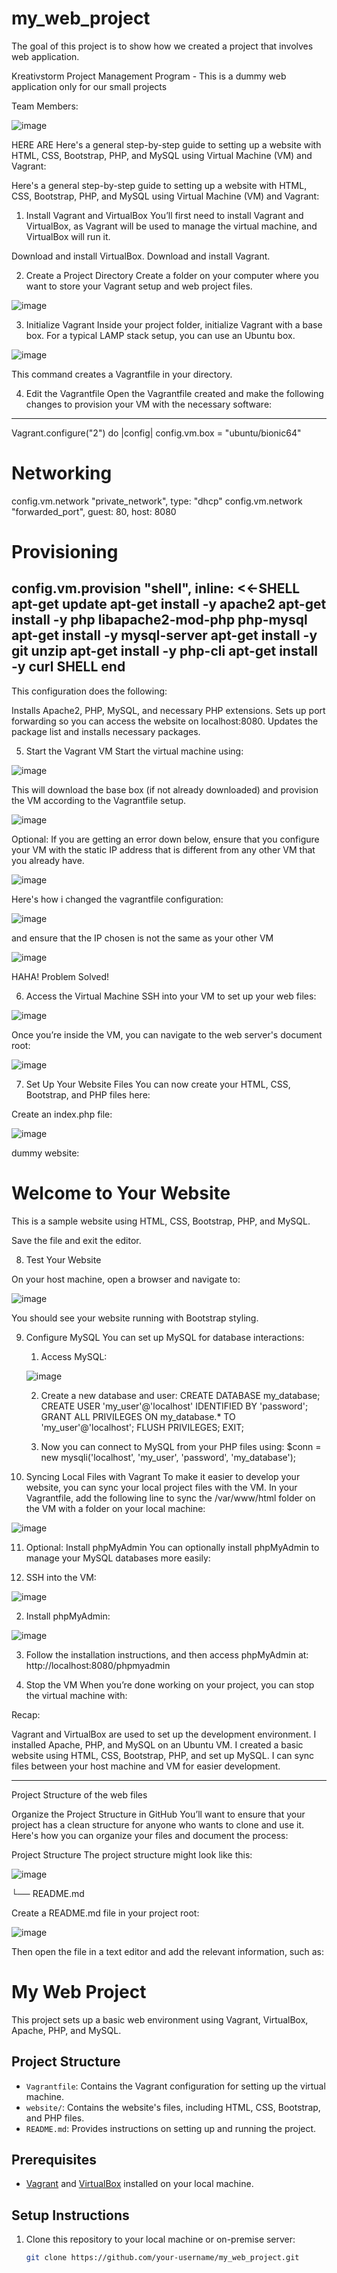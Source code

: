 # my_web_project

The goal of this project is to show how we created a project that involves web application. 


Kreativstorm Project Management Program - This is a dummy web application only for our small projects

Team Members:

![image](https://github.com/user-attachments/assets/fbe548b2-81c0-43b9-98ca-1918dc60c5f4)


HERE ARE 
Here's a general step-by-step guide to setting up a website with HTML, CSS, Bootstrap, PHP, and MySQL using Virtual Machine (VM) and Vagrant:

Here's a general step-by-step guide to setting up a website with HTML, CSS, Bootstrap, PHP, and MySQL using Virtual Machine (VM) and Vagrant:

1. Install Vagrant and VirtualBox
You’ll first need to install Vagrant and VirtualBox, as Vagrant will be used to manage the virtual machine, and VirtualBox will run it.

Download and install VirtualBox.
Download and install Vagrant.

2. Create a Project Directory
Create a folder on your computer where you want to store your Vagrant setup and web project files.

![image](https://github.com/user-attachments/assets/7b69a4bb-804c-4004-a324-efa0a788658b)

3. Initialize Vagrant
Inside your project folder, initialize Vagrant with a base box. For a typical LAMP stack setup, you can use an Ubuntu box.

![image](https://github.com/user-attachments/assets/f56c5dd8-d265-4657-a54c-21ed78452a4c)

This command creates a Vagrantfile in your directory.

4. Edit the Vagrantfile
Open the Vagrantfile created and make the following changes to provision your VM with the necessary software:

----------------
Vagrant.configure("2") do |config|
  config.vm.box = "ubuntu/bionic64"
  
  # Networking
  config.vm.network "private_network", type: "dhcp"
  config.vm.network "forwarded_port", guest: 80, host: 8080

  # Provisioning
  config.vm.provision "shell", inline: <<-SHELL
    apt-get update
    apt-get install -y apache2
    apt-get install -y php libapache2-mod-php php-mysql
    apt-get install -y mysql-server
    apt-get install -y git unzip
    apt-get install -y php-cli
    apt-get install -y curl
  SHELL
end
-----------------

This configuration does the following:

Installs Apache2, PHP, MySQL, and necessary PHP extensions.
Sets up port forwarding so you can access the website on localhost:8080.
Updates the package list and installs necessary packages.

5. Start the Vagrant VM
Start the virtual machine using:

![image](https://github.com/user-attachments/assets/dedbcab1-7c43-4d8c-8eba-6789bde21f9a)

This will download the base box (if not already downloaded) and provision the VM according to the Vagrantfile setup.


![image](https://github.com/user-attachments/assets/cec99d7b-02e8-4b96-8ce5-637880bfaccf)

Optional: If you are getting an error down below, ensure that you configure your VM with the static IP address that is different from any other VM that you already have.


![image](https://github.com/user-attachments/assets/aeed7704-7593-4fb2-9b1a-1621567050f7)



Here's how i changed the vagrantfile configuration:


![image](https://github.com/user-attachments/assets/5f600053-59e0-4663-8da6-e31558edae61)

and ensure that the IP chosen is not the same as your other VM


![image](https://github.com/user-attachments/assets/df414fd3-34cc-4ddb-bc9f-5da1d695d91b)



HAHA! Problem Solved!



6. Access the Virtual Machine
SSH into your VM to set up your web files:


![image](https://github.com/user-attachments/assets/dc03c6d4-8455-4950-a721-3bceed260579)


Once you’re inside the VM, you can navigate to the web server's document root:

![image](https://github.com/user-attachments/assets/1ce97330-a553-46ae-9648-bbe35c45a8d2)

7. Set Up Your Website Files
You can now create your HTML, CSS, Bootstrap, and PHP files here:

Create an index.php file:

![image](https://github.com/user-attachments/assets/ee270d10-ea78-42b4-a3da-30ab5c649e9b)

dummy website:

<!DOCTYPE html>
<html lang="en">
<head>
    <meta charset="UTF-8">
    <meta http-equiv="X-UA-Compatible" content="IE=edge">
    <meta name="viewport" content="width=device-width, initial-scale=1.0">
    <title>Bootstrap Example</title>
    <link href="https://cdn.jsdelivr.net/npm/bootstrap@5.1.3/dist/css/bootstrap.min.css" rel="stylesheet">
</head>
<body>
    <div class="container">
        <h1 class="text-center mt-5">Welcome to Your Website</h1>
        <p class="lead text-center">This is a sample website using HTML, CSS, Bootstrap, PHP, and MySQL.</p>
    </div>
</body>
</html>

Save the file and exit the editor.

8. Test Your Website
   
On your host machine, open a browser and navigate to:

![image](https://github.com/user-attachments/assets/deaec65e-8ebd-4ae4-bd49-5b52df4735f5)

You should see your website running with Bootstrap styling.

9. Configure MySQL
   You can set up MySQL for database interactions:
   1. Access MySQL:
      
   ![image](https://github.com/user-attachments/assets/7c0dad67-6d90-4ae7-9b4c-1a4a70be8c78)
   
   2. Create a new database and user:
      CREATE DATABASE my_database;
      CREATE USER 'my_user'@'localhost' IDENTIFIED BY 'password';
      GRANT ALL PRIVILEGES ON my_database.* TO 'my_user'@'localhost';
      FLUSH PRIVILEGES;
      EXIT;

   3. Now you can connect to MySQL from your PHP files using:
      $conn = new mysqli('localhost', 'my_user', 'password', 'my_database');
      

11. Syncing Local Files with Vagrant
To make it easier to develop your website, you can sync your local project files with the VM. In your Vagrantfile, add the following line to sync the /var/www/html folder on the VM with a folder on your local machine:


![image](https://github.com/user-attachments/assets/f93c1ef4-4c29-46dd-894a-83ba349b4d29)



11. Optional: Install phpMyAdmin
You can optionally install phpMyAdmin to manage your MySQL databases more easily:

  1. SSH into the VM:
   

  ![image](https://github.com/user-attachments/assets/09b7c0c1-89ca-4e9e-bebe-b6a4eec0f88c)
  

  2. Install phpMyAdmin:
     
  ![image](https://github.com/user-attachments/assets/ef6216ee-9f81-440a-8369-d6738db3b1db)

  
  3. Follow the installation instructions, and then access phpMyAdmin at:
     http://localhost:8080/phpmyadmin


12. Stop the VM
    When you’re done working on your project, you can stop the virtual machine with:



Recap:

Vagrant and VirtualBox are used to set up the development environment.
I installed Apache, PHP, and MySQL on an Ubuntu VM.
I created a basic website using HTML, CSS, Bootstrap, PHP, and set up MySQL.
I can sync files between your host machine and VM for easier development.

----------------------------------------

Project Structure of the web files 

Organize the Project Structure in GitHub
You’ll want to ensure that your project has a clean structure for anyone who wants to clone and use it. Here's how you can organize your files and document the process:

Project Structure
The project structure might look like this:


![image](https://github.com/user-attachments/assets/b1e3d219-ff0a-441a-b810-258afe4d9447)

└── README.md



Create a README.md file in your project root:

 ![image](https://github.com/user-attachments/assets/00a7e648-7541-41c8-8f7c-073b5257cb73)


 Then open the file in a text editor and add the relevant information, such as:


# My Web Project

This project sets up a basic web environment using Vagrant, VirtualBox, Apache, PHP, and MySQL. 

## Project Structure

- `Vagrantfile`: Contains the Vagrant configuration for setting up the virtual machine.
- `website/`: Contains the website's files, including HTML, CSS, Bootstrap, and PHP files.
- `README.md`: Provides instructions on setting up and running the project.

## Prerequisites

- [Vagrant](https://www.vagrantup.com/) and [VirtualBox](https://www.virtualbox.org/) installed on your local machine.

## Setup Instructions

1. Clone this repository to your local machine or on-premise server:
   ```bash
   git clone https://github.com/your-username/my_web_project.git



 



  

  

   

   

   

